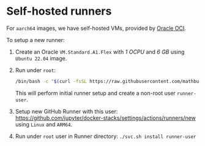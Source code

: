 # Self-hosted runners

For `aarch64` images, we have self-hosted VMs, provided by [Oracle OCI](https://www.oracle.com/cloud/).

To setup a new runner:

1. Create an Oracle `VM.Standard.A1.Flex` with _1 OCPU_ and _6 GB_ using `Ubuntu 22.04` image.
2. Run under `root`:

   ```bash
   /bin/bash -c "$(curl -fsSL https://raw.githubusercontent.com/mathbunnyru/docker-stacks/asalikhov/new_build_system/aarch64-runner/setup.sh)"
   ```

   This will perform initial runner setup and create a non-root user `runner-user`.

3. Setup new GitHub Runner with this user: <https://github.com/jupyter/docker-stacks/settings/actions/runners/new> using `Linux` and `ARM64`.
4. Run under `root` user in Runner directory: `./svc.sh install runner-user`
